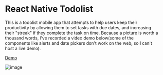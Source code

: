# React Native Todolist

This is a todolist mobile app that attempts to help users keep their productivity by allowing them to set tasks with due dates, and increasing their "streak"
if they complete the task on time. Because a picture is worth a thousand words, I've recorded a video demo below(some of the components like alerts and date pickers
don't work on the web, so I can't host a live demo).

<a href="https://youtu.be/L7HBrO3VugI" target="blank">Demo</a>

![image](https://user-images.githubusercontent.com/40068612/186532592-7a16dc40-1f17-4b4f-a253-3ebf552f2523.png)
